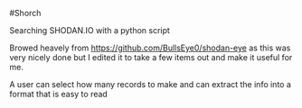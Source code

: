 #Shorch

Searching SHODAN.IO with a python script

Browed heavely from https://github.com/BullsEye0/shodan-eye as this was very nicely done but I edited it to take a few items out and make it useful for me.

A user can select how many records to make and can extract the info into a format that is easy to read
